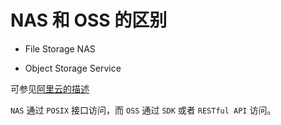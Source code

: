 # NAS 和 OSS 的区别

- File Storage NAS

- Object Storage Service

可参见[阿里云的描述](https://www.alibabacloud.com/help/en/nas/product-overview/comparison-of-nas-oss-and-ebs)

`NAS` 通过 `POSIX` 接口访问，而 `OSS` 通过 `SDK` 或者 `RESTful API` 访问。

